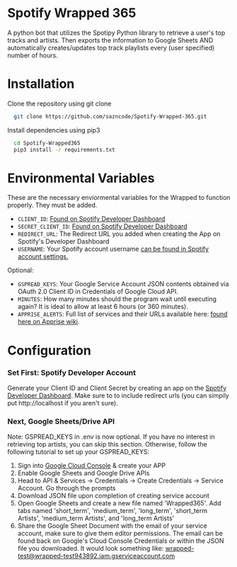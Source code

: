 # Spotify Wrapped 365 
A python bot that utilizes the Spotipy Python library to retrieve a user's top tracks and artists. Then exports the information to Google Sheets AND automatically creates/updates top track playlists every (user specified) number of hours. 


# Installation
Clone the repository using git clone
```bash
  git clone https://github.com/sazncode/Spotify-Wrapped-365.git
  ```
Install dependencies using pip3
```bash
  cd Spotify-Wrapped365
  pip3 install -r requirements.txt
```

# Environmental Variables
These are the necessary enviormental variables for the Wrapped to function properly. They must be added.
- `CLIENT_ID`: [Found on Spotify Developer Dashboard](https://developer.spotify.com/dashboard/)
- `SECRET_CLIENT_ID`: [Found on Spotify Developer Dashboard](https://developer.spotify.com/dashboard/)
- `REDIRECT_URL`: The Redirect URL you added when creating the App on Spotify's Developer Dashboard
- `USERNAME`: Your Spotify account username [can be found in Spotify account settings.]([https://developer.spotify.com/dashboard/](https://www.spotify.com/us/account/overview/?utm_source=spotify&utm_medium=menu&utm_campaign=your_account))

Optional:
- `GSPREAD_KEYS`: Your Google Service Account JSON contents obtained via OAuth 2.0 Client ID in Credentials of Google Cloud API.
- `MINUTES`: How many minutes should the program wait until executing again? It is ideal to allow at least 6 hours (or 360 minutes).
- `APPRISE_ALERTS`:  Full list of services and their URLs available here: [found here on Apprise wiki](https://github.com/caronc/apprise/wiki).
# Configuration 

### Set First: Spotify Developer Account
Generate your Client ID and Client Secret by creating an app on the [Spotify Developer Dashboard](https://developer.spotify.com/dashboard/). Make sure to to include redirect urls (you can simpily put http://localhost if you aren't sure). 

### Next, Google Sheets/Drive API

Note: 
GSPREAD_KEYS in .env is now optional. If you have no interest in retrieving top artists, you can skip this section. Otherwise, follow the following tutorial to set up your GSPREAD_KEYS:
1. Sign into [Google Cloud Console](https://console.cloud.google.com/) & create your APP
2. Enable Google Sheets and Google Drive APIs
3. Head to API & Services -> Credentials ->  Create Credentials -> Service Account. Go through the prompts
4. Download JSON file upon completion of creating service account
5. Open Google Sheets and create a new file named 'Wrapped365'. Add tabs named 'short_term', 'medium_term', 'long_term', 'short_term Artists', 'medium_term Artists', and 'long_term Artists'
6. Share the Google Sheet Document with the email of your service account, make sure to give them editor permissions. The email can be found back on Google's Cloud Console Credentials or within the JSON file you downloaded. It would look something like: wrapped-test@wrapped-test943892.iam.gserviceaccount.com
